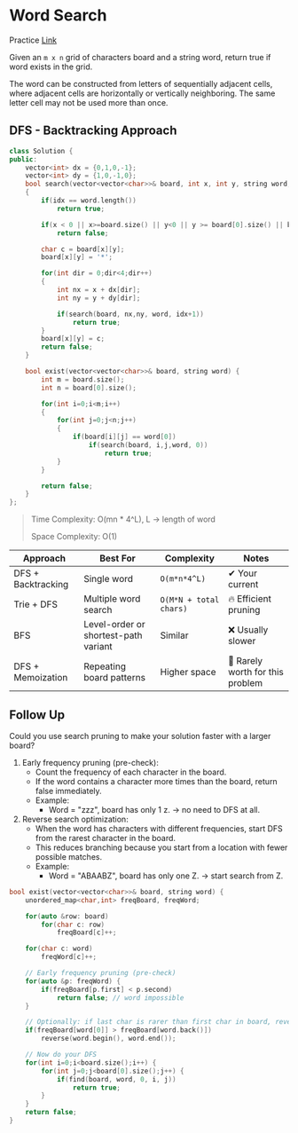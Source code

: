 # Word Search
Practice [Link](https://leetcode.com/problems/word-search/description/)


Given an `m x n` grid of characters board and a string word, return true if word exists in the grid.

The word can be constructed from letters of sequentially adjacent cells, where adjacent cells are horizontally or vertically neighboring. The same letter cell may not be used more than once.



## DFS - Backtracking Approach
```cpp
class Solution {
public:
    vector<int> dx = {0,1,0,-1};
    vector<int> dy = {1,0,-1,0};
    bool search(vector<vector<char>>& board, int x, int y, string word, int idx)
    {
        if(idx == word.length())
            return true;

        if(x < 0 || x>=board.size() || y<0 || y >= board[0].size() || board[x][y] != word[idx])
            return false;

        char c = board[x][y];
        board[x][y] = '*';

        for(int dir = 0;dir<4;dir++)
        {
            int nx = x + dx[dir];
            int ny = y + dy[dir];

            if(search(board, nx,ny, word, idx+1))
                return true;
        }
        board[x][y] = c;
        return false;
    }

    bool exist(vector<vector<char>>& board, string word) {
        int m = board.size();
        int n = board[0].size();

        for(int i=0;i<m;i++)
        {
            for(int j=0;j<n;j++)
            {
                if(board[i][j] == word[0])
                    if(search(board, i,j,word, 0))
                        return true;
            }
        }

        return false;
    }
};
```


> Time Complexity: O(mn * 4^L), L -> length of word
>
> Space Complexity: O(1)


| Approach           | Best For                             | Complexity             | Notes                            |
| ------------------ | ------------------------------------ | ---------------------- | -------------------------------- |
| DFS + Backtracking | Single word                          | `O(m*n*4^L)`           | ✔ Your current                   |
| Trie + DFS         | Multiple word search                 | `O(M*N + total chars)` | 🔥 Efficient pruning             |
| BFS                | Level-order or shortest-path variant | Similar                | ❌ Usually slower                 |
| DFS + Memoization  | Repeating board patterns             | Higher space           | 🧠 Rarely worth for this problem |


## Follow Up

Could you use search pruning to make your solution faster with a larger board?

1. Early frequency pruning (pre-check):
   - Count the frequency of each character in the board.
   - If the word contains a character more times than the board, return false immediately.
   - Example:
     - Word = "zzz", board has only 1 z. → no need to DFS at all.
2. Reverse search optimization:
   - When the word has characters with different frequencies, start DFS from the rarest character in the board.
   - This reduces branching because you start from a location with fewer possible matches.
   - Example:
     - Word = "ABAABZ", board has only one Z. → start search from Z.

```cpp
bool exist(vector<vector<char>>& board, string word) {
    unordered_map<char,int> freqBoard, freqWord;

    for(auto &row: board)
        for(char c: row)
            freqBoard[c]++;

    for(char c: word)
        freqWord[c]++;

    // Early frequency pruning (pre-check)
    for(auto &p: freqWord) {
        if(freqBoard[p.first] < p.second) 
            return false; // word impossible
    }

    // Optionally: if last char is rarer than first char in board, reverse word
    if(freqBoard[word[0]] > freqBoard[word.back()])
        reverse(word.begin(), word.end());

    // Now do your DFS
    for(int i=0;i<board.size();i++) {
        for(int j=0;j<board[0].size();j++) {
            if(find(board, word, 0, i, j))
                return true;
        }
    }
    return false;
}
```